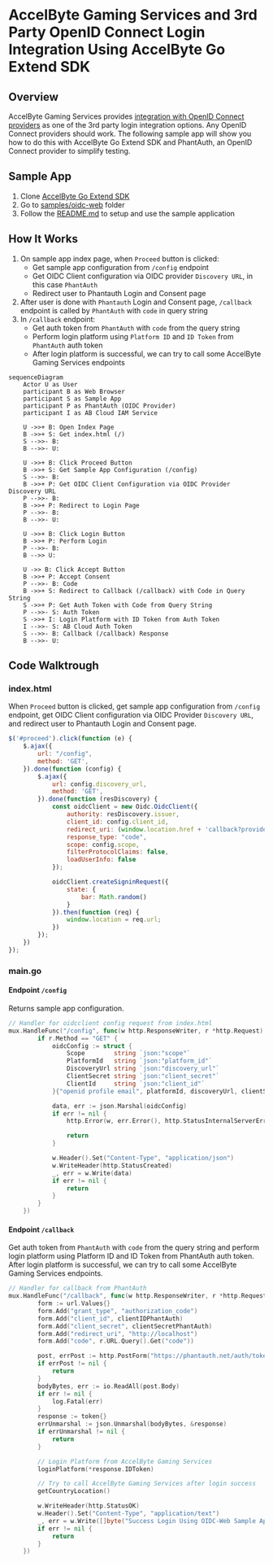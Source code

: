 # AccelByte Gaming Services and 3rd Party OpenID Connect Login Integration Using AccelByte Go Extend SDK

## Overview

AccelByte Gaming Services provides [integration with OpenID Connect providers](https://docs.accelbyte.io/guides/access/3rd-party-platform-integration.html#openid-connect) as one of the 3rd party login integration options. Any OpenID Connect providers should work. The following sample app will show you how to do this with AccelByte Go Extend SDK and PhantAuth, an OpenID Connect provider to simplify testing.

## Sample App

1. Clone [AccelByte Go Extend SDK](https://github.com/AccelByte/accelbyte-go-sdk)
2. Go to [samples/oidc-web](https://github.com/AccelByte/accelbyte-go-sdk/tree/main/samples/oidc-web) folder
3. Follow the [README.md](https://github.com/AccelByte/accelbyte-go-sdk/blob/main/samples/oidc-web#readme) to setup and use the sample application

## How It Works

1. On sample app index page, when `Proceed` button is clicked:
    - Get sample app configuration from `/config` endpoint
    - Get OIDC Client configuration via OIDC provider `Discovery URL`, in this case `PhantAuth`
    - Redirect user to Phantauth Login and Consent page
2. After user is done with `Phantauth` Login and Consent page, `/callback` endpoint is called by `PhantAuth` with `code` in query string
3. In `/callback` endpoint:
    - Get auth token from `PhantAuth` with `code` from the query string
    - Perform login platform using `Platform ID` and `ID Token` from `PhantAuth` auth token
    - After login platform is successful, we can try to call some AccelByte Gaming Services endpoints

```mermaid
sequenceDiagram
    Actor U as User
    participant B as Web Browser
    participant S as Sample App
    participant P as PhantAuth (OIDC Provider)
    participant I as AB Cloud IAM Service

    U ->>+ B: Open Index Page
    B ->>+ S: Get index.html (/)
    S -->>- B: 
    B -->>- U: 

    U ->>+ B: Click Proceed Button
    B ->>+ S: Get Sample App Configuration (/config)
    S -->>- B:   
    B ->>+ P: Get OIDC Client Configuration via OIDC Provider Discovery URL
    P -->>- B:   
    B ->>+ P: Redirect to Login Page
    P -->>- B: 
    B -->>- U: 
    
    U ->>+ B: Click Login Button
    B ->>+ P: Perform Login
    P -->>- B:  
    B -->> U: 

    U ->> B: Click Accept Button
    B ->>+ P: Accept Consent
    P -->>- B: Code
    B ->>+ S: Redirect to Callback (/callback) with Code in Query String
    S ->>+ P: Get Auth Token with Code from Query String
    P -->>- S: Auth Token
    S ->>+ I: Login Platform with ID Token from Auth Token
    I -->>- S: AB Cloud Auth Token
    S -->>- B: Callback (/callback) Response
    B -->>- U: 
```

## Code Walktrough

### index.html

When `Proceed` button is clicked, get sample app configuration from `/config` endpoint, get OIDC Client configuration via OIDC Provider `Discovery URL`, and redirect user to Phantauth Login and Consent page.


```javascript
$('#proceed').click(function (e) {
    $.ajax({
        url: "/config",
        method: 'GET',
    }).done(function (config) {
        $.ajax({
            url: config.discovery_url,
            method: 'GET',
        }).done(function (resDiscovery) {
            const oidcClient = new Oidc.OidcClient({
                authority: resDiscovery.issuer,
                client_id: config.client_id,
                redirect_uri: (window.location.href + 'callback?provider=' + config.platform_id),
                response_type: "code",
                scope: config.scope,
                filterProtocolClaims: false,
                loadUserInfo: false
            });

            oidcClient.createSigninRequest({
                state: {
                    bar: Math.random()
                }
            }).then(function (req) {
                window.location = req.url;
            })
        });
    })
});
```

### main.go

#### Endpoint `/config`

Returns sample app configuration.

```go
// Handler for oidcclient config request from index.html
mux.HandleFunc("/config", func(w http.ResponseWriter, r *http.Request) {
		if r.Method == "GET" {
			oidcConfig := struct {
				Scope        string `json:"scope"`
				PlatformId   string `json:"platform_id"`
				DiscoveryUrl string `json:"discovery_url"`
				ClientSecret string `json:"client_secret"`
				ClientId     string `json:"client_id"`
			}{"openid profile email", platformId, discoveryUrl, clientSecretPhantAuth, clientIDPhantAuth}

			data, err := json.Marshal(oidcConfig)
			if err != nil {
				http.Error(w, err.Error(), http.StatusInternalServerError)

				return
			}

			w.Header().Set("Content-Type", "application/json")
			w.WriteHeader(http.StatusCreated)
			_, err = w.Write(data)
			if err != nil {
				return
			}
		}
	})

```

#### Endpoint `/callback`

Get auth token from `PhantAuth` with `code` from the query string and perform login platform using Platform ID and ID Token from PhantAuth auth token. After login platform is successful, we can try to call some AccelByte Gaming Services endpoints.

```go
// Handler for callback from PhantAuth
mux.HandleFunc("/callback", func(w http.ResponseWriter, r *http.Request) {
		form := url.Values{}
		form.Add("grant_type", "authorization_code")
		form.Add("client_id", clientIDPhantAuth)
		form.Add("client_secret", clientSecretPhantAuth)
		form.Add("redirect_uri", "http://localhost")
		form.Add("code", r.URL.Query().Get("code"))

		post, errPost := http.PostForm("https://phantauth.net/auth/token", form)
		if errPost != nil {
			return
		}
		bodyBytes, err := io.ReadAll(post.Body)
		if err != nil {
			log.Fatal(err)
		}
		response := token{}
		errUnmarshal := json.Unmarshal(bodyBytes, &response)
		if errUnmarshal != nil {
			return
		}

		// Login Platform from AccelByte Gaming Services
		loginPlatform(*response.IDToken)

		// Try to call AccelByte Gaming Services after login success
		getCountryLocation()

		w.WriteHeader(http.StatusOK)
		w.Header().Set("Content-Type", "application/text")
		_, err = w.Write([]byte("Success Login Using OIDC-Web Sample App"))
		if err != nil {
			return
		}
	})

```

